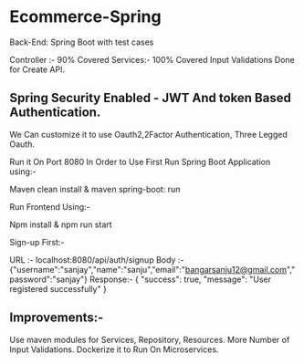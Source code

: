 # Ecommerce-Spring
Back-End: Spring Boot with test cases

Controller :- 90% Covered
Services:- 100% Covered 
Input Validations Done for Create API.


## Spring Security Enabled - JWT And token Based Authentication.

We Can customize it to use Oauth2,2Factor Authentication, Three Legged Oauth.

Run it On Port 8080 
In Order to Use First Run Spring Boot Application using:-

Maven clean install & maven spring-boot: run

Run Frontend Using:-

Npm install & npm run start 

Sign-up First:-

URL :- localhost:8080/api/auth/signup
Body :-
{"username":"sanjay","name":"sanju","email":"bangarsanju12@gmail.com","password":"sanjay"}
Response:-
{
    "success": true,
    "message": "User registered successfully"
}

##  Improvements:-

Use maven modules for Services, Repository, Resources.
More Number of Input Validations.
Dockerize it to Run On Microservices.

